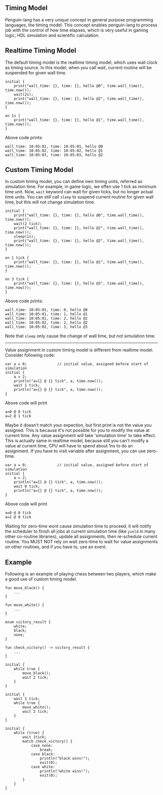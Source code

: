 ## Timing Model
Penguin-lang has a very unique concept in general purpose programming languages, the timing model. This concept enables penguin-lang to process job with the control of how time elapses, which is very useful in gaming logic, HDL simulation and scientific calculation.

## Realtime Timing Model
The default timing model is the realtime timing model, which uses wall clock as timing source. In this model, when you call wait, current routine will be suspended for given wall time.
```
initial {
	print("wall_time: {}, time: {}, hello @0", time.wall_time(), time.now());
	wait(2s);
	print("wall_time: {}, time: {}, hello @2", time.wall_time(), time.now());
}
	
on 1s {
	print("wall_time: {}, time: {}, hello @1", time.wall_time(), time.now());
}
```
Above code prints:
```
wall_time: 10:05:01, time: 10:05:01, hello @0
wall_time: 10:05:02, time: 10:05:02, hello @1
wall_time: 10:05:03, time: 10:05:03, hello @2
```

## Custom Timing Model
In custom timing model, you can define own timing units, referred as simulation time. For example, in game logic, we offen use 1 tick as minimum time unit. Now, `wait` keyword can wait for given ticks, but no longer actual time units. You can still call `sleep` to suspend current routine  for given wall time, but this will not change simulation time.
```
initial {
	print("wall_time: {}, time: {}, hello @0", time.wall_time(), time.now());
	wait(2 tick);
	print("wall_time: {}, time: {}, hello @2", time.wall_time(), time.now());
	sleep(1s);
	print("wall_time: {}, time: {}, hello @2", time.wall_time(), time.now());
}
	
on 1 tick {
	print("wall_time: {}, time: {}, hello @1", time.wall_time(), time.now());
}

on 3 tick {
	print("wall_time: {}, time: {}, hello @3", time.wall_time(), time.now());
}
```
Above code prints:
```
wall_time: 10:05:01, time: 0, hello @0
wall_time: 10:05:01, time: 1, hello @1
wall_time: 10:05:01, time: 2, hello @2
wall_time: 10:05:02, time: 2, hello @2
wall_time: 10:05:02, time: 3, hello @3
```
Note that `sleep` only cause the change of wall time, but not simulation time.

------------
Value assignment in custom timing model is different from realtime model. Consider following code:
```
var a = 0;				// initial value, assigned before start of simulation
initial {
	a = 2;
	println("a={} @ {} tick", a, time.now());
	wait 1 tick;
	println("a={} @ {} tick", a, time.now());
}
```
Above code will print 
```
a=0 @ 0 tick
a=2 @ 1 tick
```
Maybe it doesn't match your expection, but first print is not the value you assigned. This is because it's not possible for you to modify the value at current time. Any value assignment will take 'simulation time' to take effect. This is actually same in realtime model, because still you can't modify a value at current time, CPU will have to spend about 1ns to do an assignment.
If you have to visit variable after assignment, you can use zero-time. 
```
var a = 0;				// initial value, assigned before start of simulation
initial {
	a = 2;
	println("a={} @ {} tick", a, time.now());
	wait 0 tick;
	println("a={} @ {} tick", a, time.now());
}
```
Above code will print 
```
a=0 @ 0 tick
a=2 @ 0 tick
```
Waiting for zero-time wont cause simulation time to proceed, it will notify the scheduler to finish all jobs at current simulation time (like `yield` in many other co-routine libraries), update all assignments, then re-schedule current routine. You MUST NOT rely on wait zero-time to wait for value assignments on other routines, and if you have to, use an event.

## Example
Following is an example of playing chess between two players, which make a good use of custom timing model.
```
fun move_black() {
	...
}
	
fun move_white() {
	...
}

enum victory_result {
	white;
	black;
	none;
}
	
fun	check_victory() -> victory_result {
	...
}

initial {
	while true {
		move_black();
		wait 2 tick;
	}
}
		
initial {
	wait 1 tick;
	while true {
		move_white();
		wait 2 tick;
	}
}

initial {
	while (true) {
		wait 1tick;
		match check_victory() {
			case none:
				break;
			case black:
				println("black wins!");
				exit(0);
			case white:
				println("white wins!");
				exit(0);
		}
	}
}
```